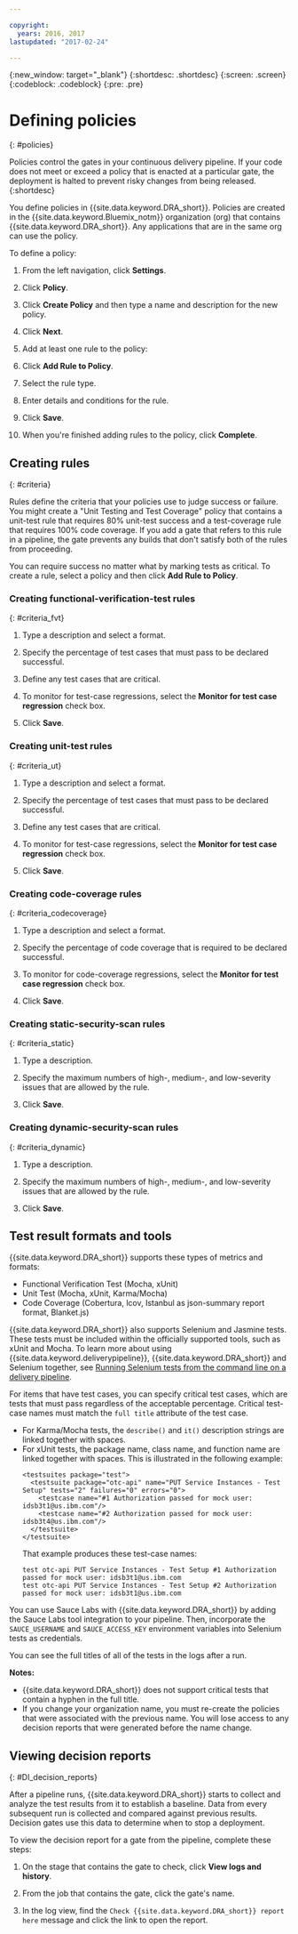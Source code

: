 ```yaml
---

copyright:
  years: 2016, 2017
lastupdated: "2017-02-24"

---
```


{:new_window: target="_blank"}
{:shortdesc: .shortdesc}
{:screen: .screen}
{:codeblock: .codeblock}
{:pre: .pre}

# Defining policies
{: #policies}

Policies control the gates in your continuous delivery pipeline. If your code does not meet or exceed a policy that is enacted at a particular gate, the deployment is halted to prevent risky changes from being released. 
{:shortdesc}

You define policies in {{site.data.keyword.DRA_short}}. Policies are created in the {{site.data.keyword.Bluemix_notm}} organization (org) that contains {{site.data.keyword.DRA_short}}. Any applications that are in the same org can use the policy. 

To define a policy:

1. From the left navigation, click **Settings**.

2. Click **Policy**.

3. Click **Create Policy** and then type a name and description for the new policy.

4. Click **Next**.

4. Add at least one rule to the policy:
  1. Click **Add Rule to Policy**.
  2. Select the rule type.
  3. Enter details and conditions for the rule.
  4. Click **Save**.

5. When you're finished adding rules to the policy, click **Complete**.

## Creating rules
{: #criteria}

Rules define the criteria that your policies use to judge success or failure. You might create a "Unit Testing and Test Coverage" policy that contains a unit-test rule that requires 80% unit-test success and a test-coverage rule that requires 100% code coverage. If you add a gate that refers to this rule in a pipeline, the gate prevents any builds that don't satisfy both of the rules from proceeding. 

You can require success no matter what by marking tests as critical. To create a rule, select a policy and then click **Add Rule to Policy**. 

### Creating functional-verification-test rules
{: #criteria_fvt}

1. Type a description and select a format.

2. Specify the percentage of test cases that must pass to be declared successful.

3. Define any test cases that are critical.

4. To monitor for test-case regressions, select the **Monitor for test case regression** check box.

5. Click **Save**.


### Creating unit-test rules
{: #criteria_ut}

1. Type a description and select a format.

2. Specify the percentage of test cases that must pass to be declared successful.

3. Define any test cases that are critical.

4. To monitor for test-case regressions, select the **Monitor for test case regression** check box.

5. Click **Save**.


### Creating code-coverage rules
{: #criteria_codecoverage}

1. Type a description and select a format.

2. Specify the percentage of code coverage that is required to be declared successful.

3. To monitor for code-coverage regressions, select the **Monitor for test case regression** check box.

4. Click **Save**.

### Creating static-security-scan rules
{: #criteria_static}

1. Type a description.

2. Specify the maximum numbers of high-, medium-, and low-severity issues that are allowed by the rule. 

3. Click **Save**.

### Creating dynamic-security-scan rules
{: #criteria_dynamic}

1. Type a description.

2. Specify the maximum numbers of high-, medium-, and low-severity issues that are allowed by the rule. 

3. Click **Save**.

## Test result formats and tools

{{site.data.keyword.DRA_short}} supports these types of metrics and formats:

* Functional Verification Test (Mocha, xUnit)
* Unit Test (Mocha, xUnit, Karma/Mocha)
* Code Coverage (Cobertura, lcov, Istanbul as json-summary report format, Blanket.js)

{{site.data.keyword.DRA_short}} also supports Selenium and Jasmine tests. These tests must be included within the officially supported tools, such as xUnit and Mocha. To learn more about using {{site.data.keyword.deliverypipeline}}, {{site.data.keyword.DRA_short}} and Selenium together, see [Running Selenium tests from the command line on a delivery pipeline](https://developer.ibm.com/devops-services/2016/07/21/running-selenium-tests-command-line-delivery-pipeline/).

For items that have test cases, you can specify critical test cases, which are tests that must pass regardless of the acceptable percentage. Critical test-case names must match the `full title` attribute of the test case.    
* For Karma/Mocha tests, the `describe()` and `it()` description strings are linked together with spaces.
* For xUnit tests, the package name, class name, and function name are linked together with spaces. This is illustrated in the following example:
  ```
  <testsuites package="test">
    <testsuite package="otc-api" name="PUT Service Instances - Test Setup" tests="2" failures="0" errors="0">
      <testcase name="#1 Authorization passed for mock user: idsb3t1@us.ibm.com"/>
      <testcase name="#2 Authorization passed for mock user: idsb3t4@us.ibm.com"/>
    </testsuite>
  </testsuite>
  ```
  That example produces these test-case names:
  ```
  test otc-api PUT Service Instances - Test Setup #1 Authorization passed for mock user: idsb3t1@us.ibm.com
  test otc-api PUT Service Instances - Test Setup #2 Authorization passed for mock user: idsb3t1@us.ibm.com
  ```

You can use Sauce Labs with {{site.data.keyword.DRA_short}} by adding the Sauce Labs tool integration to your pipeline. Then, incorporate the `SAUCE_USERNAME` and `SAUCE_ACCESS_KEY` environment variables into Selenium tests as credentials.

You can see the full titles of all of the tests in the logs after a run.  

**Notes:**
* {{site.data.keyword.DRA_short}} does not support critical tests that contain a hyphen in the full title.    
* If you change your organization name, you must re-create the policies that were associated with the previous name. You will lose access to any decision reports that were generated before the name change.

## Viewing decision reports    
{: #DI_decision_reports}

After a pipeline runs, {{site.data.keyword.DRA_short}} starts to collect and analyze the test results from it to establish a baseline. Data from every subsequent run is collected and compared against previous results. Decision gates use this data to determine when to stop a deployment. 

To view the decision report for a gate from the pipeline, complete these steps:

   1. On the stage that contains the gate to check, click **View logs and history**.

   2. From the job that contains the gate, click the gate's name.

   3. In the log view, find the `Check {{site.data.keyword.DRA_short}} report here` message and click the link to open the report.
